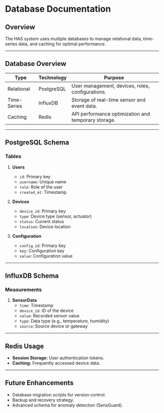 # Database Documentation
## Overview
The HAS system uses multiple databases to manage relational data, time-series data, and caching for optimal performance.

---

## Database Overview

| **Type**       | **Technology** | **Purpose**                             |
|----------------|----------------|-----------------------------------------|
| Relational     | PostgreSQL     | User management, devices, roles, configurations. |
| Time-Series    | InfluxDB       | Storage of real-time sensor and event data. |
| Caching        | Redis          | API performance optimization and temporary storage. |

---

## PostgreSQL Schema
### **Tables**
1. **Users**
   - `id`: Primary key
   - `username`: Unique name
   - `role`: Role of the user
   - `created_at`: Timestamp

2. **Devices**
   - `device_id`: Primary key
   - `type`: Device type (sensor, actuator)
   - `status`: Current status
   - `location`: Device location

3. **Configuration**
   - `config_id`: Primary key
   - `key`: Configuration key
   - `value`: Configuration value

---

## InfluxDB Schema
### **Measurements**
1. **SensorData**
   - `time`: Timestamp
   - `device_id`: ID of the device
   - `value`: Recorded sensor value
   - `type`: Data type (e.g., temperature, humidity)
   - `source`: Source device or gateway

---

## Redis Usage
- **Session Storage:** User authentication tokens.
- **Caching:** Frequently accessed device data.

---

## Future Enhancements
- Database migration scripts for version control.
- Backup and recovery strategy.
- Advanced schema for anomaly detection (SensGuard).